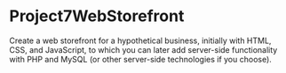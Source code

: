 # Project7WebStorefront
Create a web storefront for a hypothetical business, initially with HTML, CSS, and JavaScript, to which you can later add server-side functionality with PHP and MySQL (or other server-side technologies if you choose).
